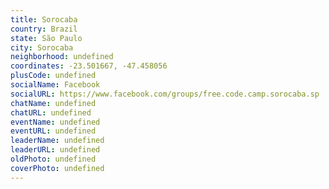 ```yaml
---
title: Sorocaba
country: Brazil
state: São Paulo
city: Sorocaba
neighborhood: undefined
coordinates: -23.501667, -47.458056
plusCode: undefined
socialName: Facebook
socialURL: https://www.facebook.com/groups/free.code.camp.sorocaba.sp
chatName: undefined
chatURL: undefined
eventName: undefined
eventURL: undefined
leaderName: undefined
leaderURL: undefined
oldPhoto: undefined
coverPhoto: undefined
---
```

